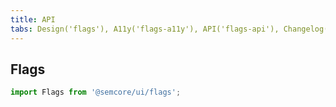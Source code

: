 ```yaml
---
title: API
tabs: Design('flags'), A11y('flags-a11y'), API('flags-api'), Changelog('flags-changelog')
---
```


## Flags

```js
import Flags from '@semcore/ui/flags';
```

<TypesView type="FlagsProps" :types={...types} />

<script setup>import { data as types } from '@types.data.ts';</script>